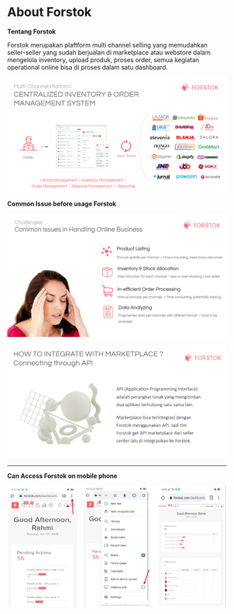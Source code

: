 # About Forstok

**Tentang Forstok**

Forstok merupakan plaftform multi channel selling yang memudahkan seller-seller yang sudah berjualan di marketplace atau webstore dalam mengelola inventory, upload produk, proses order, semua kegiatan operational online bisa di proses dalam satu dashboard.

![](<../../.gitbook/assets/image (379).png>)

**Common Issue before usage Forstok**

![](<../../.gitbook/assets/image (381).png>)

![](<../../.gitbook/assets/image (384).png>)

****

**Can Access Forstok on mobile phone**

![](<../../.gitbook/assets/image (383).png>)
